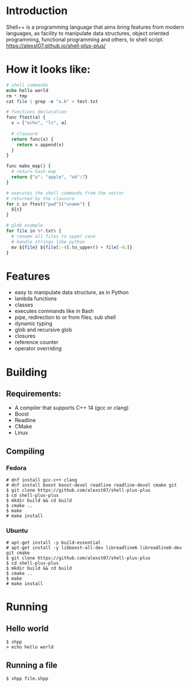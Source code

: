# Introduction

Shell++ is a programming language that aims bring features from modern languages, 
as facility to manipulate data structures, object oriented programming, 
functional programming and others, to shell script.
https://alexst07.github.io/shell-plus-plus/

# How it looks like:
```php
# shell commands
echo hello world
rm *.tmp
cat file | grep -e "a.b" > test.txt

# functions declaration
func ftest(a) {
  v = ["echo", "ls", a]
  
  # clousure
  return func(x) {
    return v.append(x)
  }
}

func make_map() {
  # return hash map
  return {"a": "apple", "ok":7}
}

# executes the shell commands from the vector 
# returned by the clousure
for c in ftest("pwd")("uname") {
  ${c}
}

# glob example
for file in %*.txt% {
  # rename all files to upper case
  # handle strings like python
  mv ${file} ${file[:-4].to_upper() + file[-4:]}
}
```

# Features
 * easy to manipulate data structure, as in Python
 * lambda functions
 * classes
 * executes commands like in Bash
 * pipe, redirection to or from files, sub shell
 * dynamic typing
 * glob and recursive glob
 * closures
 * reference counter
 * operator overriding

# Building

## Requirements:
  * A compiler that supports C++ 14 (gcc or clang)
  * Boost
  * Readline
  * CMake
  * Linux
  
## Compiling

### Fedora
```
# dnf install gcc-c++ clang
# dnf install boost boost-devel readline readline-devel cmake git
$ git clone https://github.com/alexst07/shell-plus-plus
$ cd shell-plus-plus
$ mkdir build && cd build
$ cmake ..
$ make
# make install
```

### Ubuntu
```
# apt-get install -y build-essential
# apt-get install -y libboost-all-dev libreadline6 libreadline6-dev git cmake
$ git clone https://github.com/alexst07/shell-plus-plus
$ cd shell-plus-plus
$ mkdir build && cd build
$ cmake ..
$ make
# make install
```

# Running
## Hello world
```
$ shpp
> echo hello world
```
## Running a file
```
$ shpp file.shpp
```
